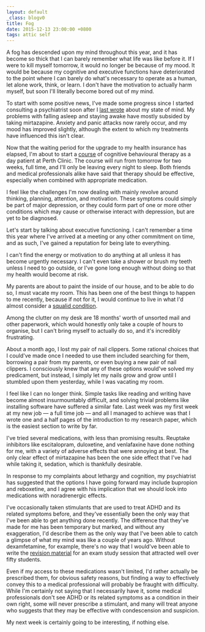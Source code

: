 ```yaml
---
layout: default
_class: blogv0
title: Fog
date: 2015-12-13 23:00:00 +0800
tags: attic self
---
```


A fog has descended upon my mind throughout this year, and it has
become so thick that I can barely remember what life was like before
it. If I were to kill myself tomorrow, it would no longer be because
of my mood. It would be because my cognitive and executive functions
have deteriorated to the point where I can barely do what's necessary
to operate as a human, let alone work, think, or learn. I don't have
the motivation to actually harm myself, but soon I'll literally
become bored out of my mind.

To start with some positive news, I've made some progress since I
started consulting a psychiatrist soon after I [last wrote][triple]
about my state of mind. My problems with falling asleep and staying
awake have mostly subsided by taking mirtazapine. Anxiety and panic
attacks now rarely occur, and my mood has improved slightly, although
the extent to which my treatments have influenced this isn't clear.

[triple]: /2015/06/13/triple-fault.html

Now that the waiting period for the upgrade to my health insurance
has elapsed, I'm about to start a [course] of cognitive behavioural
therapy as a day patient at Perth Clinic. The course will run from
tomorrow for two weeks, full time, and I'll only be leaving every
night to sleep. Both friends and medical professionals alike have
said that therapy should be effective, especially when combined with
appropriate medication.

[course]: http://perthclinic.com.au/services/services-for-patients/treatment-programs/

I feel like the challenges I'm now dealing with mainly revolve around
thinking, planning, attention, and motivation. These symptoms could
simply be part of major depression, or they could form part of one or
more other conditions which may cause or otherwise interact with
depression, but are yet to be diagnosed.

Let's start by talking about executive functioning. I can't remember
a time this year where I've arrived at a meeting or any other
commitment on time, and as such, I've gained a reputation for being
late to everything.

I can't find the energy or motivation to do anything at all unless it
has become urgently necessary. I can't even take a shower or brush my
teeth unless I need to go outside, or I've gone long enough without
doing so that my health would become at risk.

My parents are about to paint the inside of our house, and to be able
to do so, I must vacate my room. This has been one of the best things
to happen to me recently, because if not for it, I would continue to
live in what I'd almost consider a [squalid condition][squalid].

[squalid]: /static/WP_20151211_20_13_48_Pro.webm

Among the clutter on my desk are 18 months' worth of unsorted mail
and other paperwork, which would honestly only take a couple of hours
to organise, but I can't bring myself to actually do so, and it's
incredibly frustrating.

About a month ago, I lost my pair of nail clippers. Some rational
choices that I could've made once I needed to use them included
searching for them, borrowing a pair from my parents, or even buying
a new pair of nail clippers. I consciously knew that any of these
options would've solved my predicament, but instead, I simply let my
nails grow and grow until I stumbled upon them yesterday, while I
was vacating my room.

I feel like I can no longer think. Simple tasks like reading and
writing have become almost insurmountably difficult, and solving
trivial problems like installing software have suffered a similar
fate. Last week was my first week at my new job — a full time job —
and all I managed to achieve was that I wrote one and a half pages of
the introduction to my research paper, which is the easiest section
to write by far.

I've tried several medications, with less than promising results.
Reuptake inhibitors like escitalopram, duloxetine, and venlafaxine
have done nothing for me, with a variety of adverse effects that were
annoying at best. The only clear effect of mirtazapine has been the
one side effect that I've had while taking it, sedation, which is
thankfully desirable.

In response to my complaints about lethargy and cognition, my
psychiatrist has suggested that the options I have going forward may
include bupropion and reboxetine, and I agree with his implication
that we should look into medications with noradrenergic effects.

I've occasionally taken stimulants that are used to treat ADHD and
its related symptoms before, and they've essentially been the only
way that I've been able to get anything done recently. The difference
that they've made for me has been temporary but marked, and without
any exaggeration, I'd describe them as the only way that I've been
able to catch a glimpse of what my mind was like a couple of years
ago. Without dexamfetamine, for example, there's no way that I
would've been able to write the [revision material][revision] for an
exam study session that attracted well over fifty students.

[revision]: https://docs.google.com/presentation/d/1V0daPBXxOrxb4Ckrfhodf2QO-6Ag067y8am479oIjB0

Even if my access to these medications wasn't limited, I'd rather
actually be prescribed them, for obvious safety reasons, but finding
a way to effectively convey this to a medical professional will
probably be fraught with difficulty. While I'm certainly not saying
that I necessarily have it, some medical professionals don't see ADHD
or its related symptoms as a condition in their own right, some will
never prescribe a stimulant, and many will treat anyone who suggests
that they may be effective with condescension and suspicion.

My next week is certainly going to be interesting, if nothing else.
